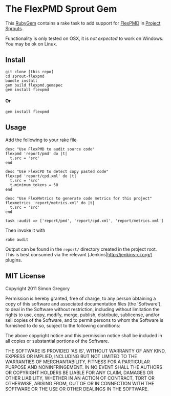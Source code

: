 # The FlexPMD Sprout Gem

This [RubyGem](http://docs.rubygems.org/read/book/7) contains a rake task to add support for [FlexPMD](http://opensource.adobe.com/wiki/display/flexpmd/FlexPMD) in [Project Sprouts](http://projectsprouts.org).

Functionality is only tested on OSX, it is *not expected* to work on Windows. You may be ok on Linux.

## Install

    git clone [this repo]
    cd sprout-flexpmd
    bundle install
    gem build flexpmd.gemspec 
    gem install flexpmd
    
#### Or

    gem install flexpmd

## Usage

Add the following to your rake file

    desc "Use FlexPMD to audit source code"
    flexpmd 'report/pmd' do |t|
      t.src = 'src'
    end

    desc "Use FlexCPD to detect copy pasted code"
    flexcpd 'report/cpd.xml' do |t|
      t.src = 'src'
      t.minimum_tokens = 50
    end

    desc "Use FlexMetrics to generate code metrics for this project"
    flexmetrics 'report/metrics.xml' do |t|
      t.src = 'src'
    end

    task :audit => ['report/pmd', 'report/cpd.xml', 'report/metrics.xml']
    
Then invoke it with

    rake audit
    
Output can be found in the `report/` directory created in the project root. This is best consumed via the relevant [Jenkins|http://jenkins-ci.org/] plugins.
    
## MIT License

Copyright 2011 Simon Gregory

Permission is hereby granted, free of charge, to any person obtaining
a copy of this software and associated documentation files (the
'Software'), to deal in the Software without restriction, including
without limitation the rights to use, copy, modify, merge, publish,
distribute, sublicense, and/or sell copies of the Software, and to
permit persons to whom the Software is furnished to do so, subject to
the following conditions:

The above copyright notice and this permission notice shall be
included in all copies or substantial portions of the Software.

THE SOFTWARE IS PROVIDED 'AS IS', WITHOUT WARRANTY OF ANY KIND,
EXPRESS OR IMPLIED, INCLUDING BUT NOT LIMITED TO THE WARRANTIES OF
MERCHANTABILITY, FITNESS FOR A PARTICULAR PURPOSE AND NONINFRINGEMENT.
IN NO EVENT SHALL THE AUTHORS OR COPYRIGHT HOLDERS BE LIABLE FOR ANY
CLAIM, DAMAGES OR OTHER LIABILITY, WHETHER IN AN ACTION OF CONTRACT,
TORT OR OTHERWISE, ARISING FROM, OUT OF OR IN CONNECTION WITH THE
SOFTWARE OR THE USE OR OTHER DEALINGS IN THE SOFTWARE.
